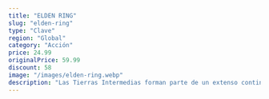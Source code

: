 ```yaml
---
title: "ELDEN RING"
slug: "elden-ring"
type: "Clave"
region: "Global"
category: "Acción"
price: 24.99
originalPrice: 59.99
discount: 58
image: "/images/elden-ring.webp"
description: "Las Tierras Intermedias forman parte de un extenso continente donde magníficos campos abiertos y gigantescas mazmorras con diseños tridimensionales complejos se conectan. Mientras exploras, te espera la emoción de descubrir amenazas desconocidas y abrumadoras.El dominio del terreno y conocer sus secretos pueden ayudarte a superar enemigos y a derrotar jefes formidables, o a conducir a los jugadores invasores hasta trampas."
---
```

